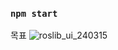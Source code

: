 ### `npm start`

목표
![roslib_ui_240315](https://github.com/NoobHJ/ROS-navigation-assistance/assets/127854112/91aee831-922f-4004-b691-602b2db46e9a)
